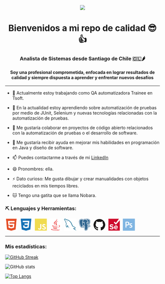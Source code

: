 
<div id="header" align="center">
<img src="https://media.giphy.com/media/3o7WTL4qQCbbLLV2Pm/giphy.gif" width="300"/>
<h1 align="center"> Bienvenidos a mi repo de calidad 😎👍 </h1>
<h3 align="center"> Analista de Sistemas desde Santiago de Chile 🇨🇱🌶️ </h3>
<h4 align="center"> Soy una profesional comprometida, enfocada en lograr resultados de calidad y siempre dispuesta a aprender y enfrentar nuevos desafíos </h4>
</div>

---

- 🔭 Actualmente estoy trabajando como QA automatizadora Trainee en Tsoft.

- 🌱 En la actualidad estoy aprendiendo sobre automatización de pruebas por medio de JUnit, Selenium y nuevas tecnologías relacionadas con la automatización de pruebas.

- 👯 Me gustaría colaborar en proyectos de código abierto relacionados con la automatización de pruebas o el desarrollo de software.

- 🤔 Me gustaría recibir ayuda en mejorar mis habilidades en programación en Java y diseño de software.

- 📫 Puedes contactarme a través de mi [LinkedIn](https://www.linkedin.com/in/franciscabenavidesc/)

- 😄 Pronombres: ella.

- ⚡ Dato curioso: Me gusta dibujar y crear manualidades con objetos reciclados en mis tiempos libres.

- 🐱 Tengo una gatita que se llama Nobara.


<div align="left">
<h3> ⛏️ Lenguajes y Herramientas: </h3>
<div>
<img src="https://github.com/devicons/devicon/blob/master/icons/html5/html5-plain.svg" title="HTML" alt="HTML" width="40" height="40" />&nbsp;
<img src="https://github.com/devicons/devicon/blob/master/icons/css3/css3-plain.svg" title="CSS" alt="CSS" width="40" height="40" />&nbsp;
<img src="https://github.com/devicons/devicon/blob/master/icons/javascript/javascript-plain.svg" title="JS" alt="JS" width="40" height="40" />&nbsp;
<img src="https://github.com/devicons/devicon/blob/master/icons/java/java-plain.svg" title="JAVA" alt="JAVA" width="40" height="40" />&nbsp;
<img src="https://github.com/devicons/devicon/blob/master/icons/mysql/mysql-plain.svg" title="MYSQL" alt="MYSQL" width="40" height="40" />&nbsp;
<img src="https://github.com/devicons/devicon/blob/master/icons/postgresql/postgresql-plain.svg" title="POSTGRESQL" alt="POSTGRESQL" width="40" height="40" />&nbsp;
<img src="https://github.com/devicons/devicon/blob/master/icons/github/github-original.svg" title="GITHUB" alt="GITHUB" width="40" height="40" />&nbsp;
<img src="https://github.com/devicons/devicon/blob/master/icons/selenium/selenium-original.svg" title="SELENIUM" alt="SELENIUM" width="40" height="40" />&nbsp;
<img src="https://github.com/devicons/devicon/blob/master/icons/photoshop/photoshop-plain.svg" title="PHOTOSHOP" alt="PHOTOSHOP" width="40" height="40" />&nbsp;
</div>

---

### Mis estadísticas:
[![GitHub Streak](http://github-readme-streak-stats.herokuapp.com?user=FranciscaBC&theme=onedark)](https://git.io/streak-stats)

![GitHub stats](http://github-readme-stats.vercel.app/api?username=FranciscaBC&show_icons=true&theme=radical)
  
[![Top Langs](http://github-readme-stats.vercel.app/api/top-langs/?username=FranciscaBC&theme=tokyonight)](https://github.com/anuraghazra/github-readme-stats)
